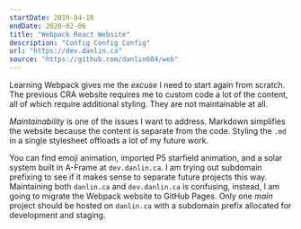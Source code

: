 ```yaml
---
startDate: 2019-04-10
endDate: 2020-02-06
title: "Webpack React Website"
description: "Config Config Config"
url: "https://dev.danlin.ca"
source: "https://github.com/danlin604/web"
---
```


Learning Webpack gives me the _excuse_ I need to start again from scratch. The previous CRA website requires me to custom code a lot of the content, all of which require additional styling. They are not maintainable at all.

_Maintainability_ is one of the issues I want to address. Markdown simplifies the website because the content is separate from the code. Styling the `.md` in a single stylesheet offloads a lot of my future work.

You can find emoji animation, imported P5 starfield animation, and a solar system built in A-Frame at `dev.danlin.ca`. I am trying out subdomain prefixing to see if it makes sense to separate future projects this way. Maintaining both `danlin.ca` and `dev.danlin.ca` is confusing, instead, I am going to migrate the Webpack website to GitHub Pages. Only one _main_ project should be hosted on `danlin.ca` with a subdomain prefix allocated for development and staging.
